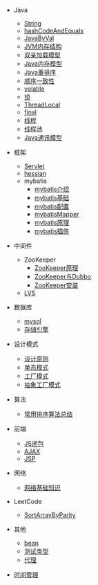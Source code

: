 * Java
  * [String](/java/base/String.md)
  * [hashCodeAndEquals](/java/base/hashCodeAndEquals.md)
  * [JavaByVal](/java/base/JavaByVal.md)
  * [JVM内存结构](/java/jvm/jvmmemorystructure.md)
  * [双亲加载模型](/java/jvm/classLoader.md)
  * [Java内存模型](/java/concurrence/javamemorymodel.md)
  * [Java重排序](/java/concurrence/javareorder.md)
  * [顺序一致性](/java/concurrence/ordinalconsistency.md)
  * [volatile](/java/concurrence/volatile.md)
  * [锁](/java/concurrence/lock.md)
  * [ThreadLocal](/java/concurrence/ThreadLocal.md)
  * [final](/java/concurrence/final.md)
  * [线程](/java/concurrence/thread.md)
  * [线程池](/java/concurrence/executor.md)
  * [Java通讯模型](/java/io/connectModel.md)

* 框架
  * [Servlet](/structure/servlet.md)
  * [hessian](/structure/hessian.md)
  * mybatis
    * [mybatis介绍](/structure/mybatisIntroduction.md)
    * [mybatis基础](/structure/mybatisBase.md)
    * [mybatis配置](/structure/mybatisConfig.md)
    * [mybatisMapper](/structure/mybatisMapper.md)
    * [mybatis原理](/structure/mybatis.md)
    * [mybatis插件](/structure/mybatisPlugin.md)

* 中间件
  * ZooKeeper
    * [ZooKeeper原理](/middleware/zookeeper.md)
    * [ZooKeeper与Dubbo](/middleware/zookeeperDubbo.md)
    * [ZooKeeper安装](/middleware/zookeeperInstall.md)
  * [LVS](/middleware/lvs.md)

* 数据库
  * [mysql](/database/mysql.md)
  * [存储引擎](/database/storeEngine.md)

* 设计模式
  * [设计原则](/design/philosophy.md)
  * [单态模式](/design/singleton.md)
  * [工厂模式](/design/factory.md)
  * [抽象工厂模式](/design/abstractFactory.md)

* 算法
  * [常用排序算法总结](/algorithm/algorithmSummary.md)

* 前端
  * [JS闭包](/frontend/jsclosure.md)
  * [AJAX](/frontend/ajax.md)
  * [JSP](/frontend/jsp.md)

* 网络
  * [网络基础知识](/network/network.md)

* LeetCode
  * [SortArrayByParity](/leetcode/SortArrayByParity.md)

* 其他
  * [bean](/other/bean.md)
  * [测试类型](/other/testType.md)
  * [代理](/other/proxy.md)

* [时间管理](/time/time.md)